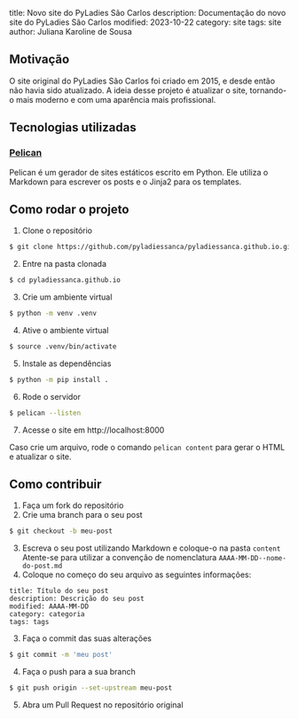 title: Novo site do PyLadies São Carlos
description: Documentação do novo site do PyLadies São Carlos
modified: 2023-10-22
category: site
tags: site
author: Juliana Karoline de Sousa 

## Motivação
O site original do PyLadies São Carlos foi criado em 2015, e desde então não havia sido atualizado.
A ideia desse projeto é atualizar o site, tornando-o mais moderno e com uma aparência mais profissional.

## Tecnologias utilizadas
### [Pelican](https://getpelican.com/)
Pelican é um gerador de sites estáticos escrito em Python. Ele utiliza o Markdown para escrever os posts e o Jinja2 para os templates.

## Como rodar o projeto
1. Clone o repositório
```bash
$ git clone https://github.com/pyladiessanca/pyladiessanca.github.io.git
```
2. Entre na pasta clonada
```bash
$ cd pyladiessanca.github.io
```
3. Crie um ambiente virtual
```bash
$ python -m venv .venv
```
4. Ative o ambiente virtual
```bash
$ source .venv/bin/activate
```
5. Instale as dependências
```bash
$ python -m pip install .
```
6. Rode o servidor
```bash
$ pelican --listen
```
7. Acesse o site em http://localhost:8000

Caso crie um arquivo, rode o comando `pelican content` para gerar o HTML e atualizar o site.

## Como contribuir
1. Faça um fork do repositório
2. Crie uma branch para o seu post
```bash
$ git checkout -b meu-post
```
3. Escreva o seu post utilizando Markdown e coloque-o na pasta `content`
Atente-se para utilizar a convenção de nomenclatura `AAAA-MM-DD--nome-do-post.md`
4. Coloque no começo do seu arquivo as seguintes informações:
```
title: Título do seu post
description: Descrição do seu post
modified: AAAA-MM-DD
category: categoria
tags: tags
```
3. Faça o commit das suas alterações
```bash
$ git commit -m 'meu post'
```
4. Faça o push para a sua branch
```bash
$ git push origin --set-upstream meu-post
```
5. Abra um Pull Request no repositório original
